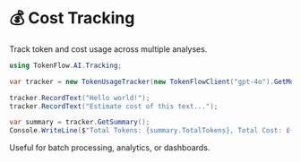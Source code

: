 # 💰 Cost Tracking

Track token and cost usage across multiple analyses.

```csharp
using TokenFlow.AI.Tracking;

var tracker = new TokenUsageTracker(new TokenFlowClient("gpt-4o").GetModel());

tracker.RecordText("Hello world!");
tracker.RecordText("Estimate cost of this text...");

var summary = tracker.GetSummary();
Console.WriteLine($"Total Tokens: {summary.TotalTokens}, Total Cost: £{summary.TotalCost:F4}");
```

Useful for batch processing, analytics, or dashboards.
